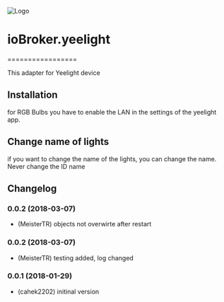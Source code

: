 ![Logo](admin/yeelight.png)
# ioBroker.yeelight
=================

This adapter for Yeelight device
## Installation
for RGB Bulbs you have to enable the LAN in the settings of the yeelight app.

## Change name of lights
if you want to change the name of the lights, you can change the name. Never change the ID name
## Changelog
### 0.0.2 (2018-03-07)
* (MeisterTR) objects not overwirte after restart
### 0.0.2 (2018-03-07)
* (MeisterTR) testing added, log changed
### 0.0.1 (2018-01-29)
* (cahek2202) initinal version
